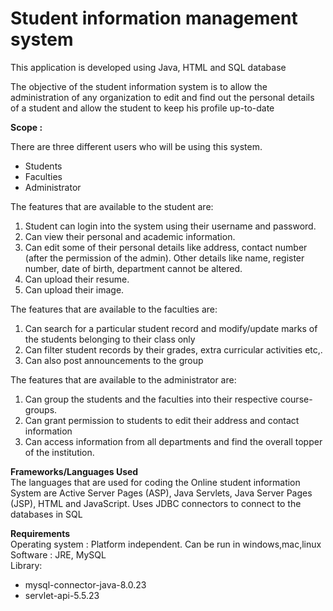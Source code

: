 # Student information management system

This application is developed using Java, HTML and SQL database

The objective of the student information system is to allow the administration of any organization to edit and find out the personal details of a student and allow the student to keep his profile up-to-date

<b>Scope :</b>

There are three different users who will be using this system.
  <ul>
    <li>Students</li>
    <li> Faculties </li>
    <li> Administrator </li>
  </ul>
The features that are available to the student are:
<ol>
  <li>Student can login into the system using their username and password.</li>
  <li>Can view their personal and academic information.</li>
  <li>Can edit some of their personal details like address,
contact number (after the permission of the admin).
Other details like name, register number, date of birth,
department cannot be altered.</li>
  <li>Can upload their resume.</li>
  <li>Can upload their image.</li>
</ol>  

The features that are available to the faculties are:
<ol>
   <li>Can search for a particular student record and
modify/update marks of the students belonging to their
class only</li>
   <li>Can filter student records by their grades, extra curricular
activities etc,.</li>
   <li>Can also post announcements to the group</li>
  </ol>
  
The features that are available to the administrator are:
<ol>
  <li>Can group the students and the faculties into their
respective course-groups.</li>
   <li>Can grant permission to students to edit their address and
contact information</li>
   <li>Can access information from all departments and find the
overall topper of the institution.</li>
  </ol>
  
 <b> Frameworks/Languages Used </b>
 <br>
The languages that are used for coding the Online
student information System are Active Server Pages (ASP),
Java Servlets, Java Server Pages (JSP), HTML and
JavaScript. Uses JDBC connectors to connect to the databases in SQL


<b>Requirements</b><br>
Operating system : Platform independent. Can be run in windows,mac,linux <br>
Software : JRE, MySQL<br>
Library:<br> 
<ul>
<li> mysql-connector-java-8.0.23 </li>
<li> servlet-api-5.5.23 </li>
</ul>

